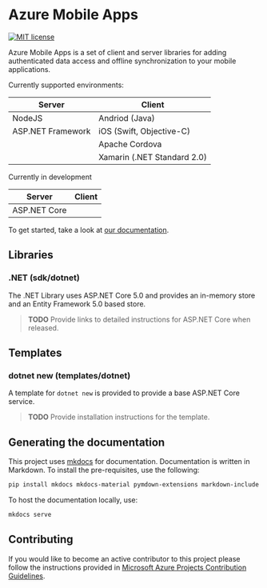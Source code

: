 # Azure Mobile Apps

[![MIT license](https://img.shields.io/badge/License-MIT-blue.svg)](https://github.com/azure/azure-mobile-apps/tree/main/LICENSE.txt)

Azure Mobile Apps is a set of client and server libraries for adding authenticated data access and offline synchronization to your mobile applications. 

Currently supported environments:

| Server | Client |
|--------|--------|
| NodeJS | Andriod (Java) |
| ASP.NET Framework | iOS (Swift, Objective-C) |
|| Apache Cordova |
|| Xamarin (.NET Standard 2.0) |

Currently in development

| Server | Client |
|--------|--------|
| ASP.NET Core ||

To get started, take a look at [our documentation](https://azure.github.io/azure-mobile-apps).

## Libraries

### .NET (sdk/dotnet)

The .NET Library uses ASP.NET Core 5.0 and provides an in-memory store and an Entity Framework 5.0 based store.

> **TODO**
> Provide links to detailed instructions for ASP.NET Core when released.

## Templates

### dotnet new (templates/dotnet)

A template for `dotnet new` is provided to provide a base ASP.NET Core service.

> **TODO**
> Provide installation instructions for the template.

## Generating the documentation

This project uses [mkdocs](https://mkdocs.org) for documentation.  Documentation is written in Markdown.  To install the pre-requisites, use the following:

```bash
pip install mkdocs mkdocs-material pymdown-extensions markdown-include
```

To host the documentation locally, use:

```bash
mkdocs serve
```

## Contributing

If you would like to become an active contributor to this project please follow the instructions provided in [Microsoft Azure Projects Contribution Guidelines](http://azure.github.com/guidelines.html). 
